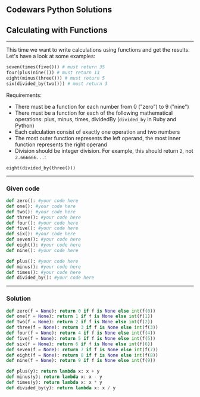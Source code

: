 
Codewars Python Solutions
---
## Calculating with Functions<br>
---
This time we want to write calculations using functions and get the results. Let's have a look at some examples:
```python
seven(times(five())) # must return 35
four(plus(nine())) # must return 13
eight(minus(three())) # must return 5
six(divided_by(two())) # must return 3
```
Requirements:

- There must be a function for each number from 0 ("zero") to 9 ("nine")
- There must be a function for each of the following mathematical operations: plus, minus, times, dividedBy (```divided_by``` in Ruby and Python)
- Each calculation consist of exactly one operation and two numbers
- The most outer function represents the left operand, the most inner function represents the right operand
- Division should be integer division. For example, this should return ```2```, not ```2.666666...```:
```
eight(divided_by(three()))
```
---
### Given code
```python
def zero(): #your code here
def one(): #your code here
def two(): #your code here
def three(): #your code here
def four(): #your code here
def five(): #your code here
def six(): #your code here
def seven(): #your code here
def eight(): #your code here
def nine(): #your code here

def plus(): #your code here
def minus(): #your code here
def times(): #your code here
def divided_by(): #your code here
```
---
### Solution
```python
def zero(f = None): return 0 if f is None else int(f(0))
def one(f = None): return 1 if f is None else int(f(1))
def two(f = None): return 2 if f is None else int(f(2))
def three(f = None): return 3 if f is None else int(f(3))
def four(f = None): return 4 if f is None else int(f(4))
def five(f = None): return 5 if f is None else int(f(5))
def six(f = None): return 6 if f is None else int(f(6))
def seven(f = None): return 7 if f is None else int(f(7))
def eight(f = None): return 8 if f is None else int(f(8))
def nine(f = None): return 9 if f is None else int(f(9))

def plus(y): return lambda x: x + y
def minus(y): return lambda x: x - y
def times(y): return lambda x: x * y
def divided_by(y): return lambda x: x / y
```
